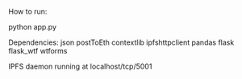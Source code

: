 How to run:

python app.py

Dependencies:
json
postToEth
contextlib
ipfshttpclient
pandas
flask
flask_wtf
wtforms

IPFS daemon running at localhost/tcp/5001
